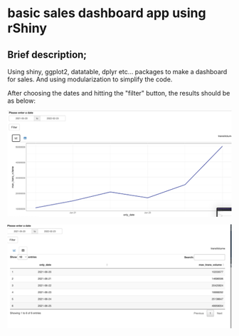 # basic sales dashboard app using rShiny
## Brief description;
Using shiny, ggplot2, datatable, dplyr etc... packages to make a dashboard for sales. And using modularization to simplify the code.

After choosing the dates and hitting the "filter" button, the results should be as below:

![](num_transactions_graph.png)

![](table_for_num_transactions.png)
